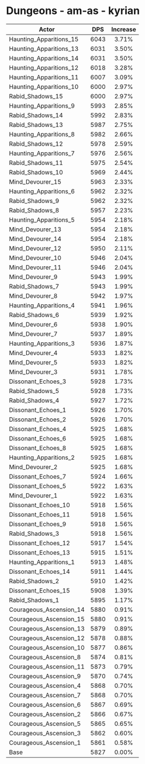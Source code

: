 # Dungeons - am-as - kyrian
| Actor | DPS | Increase |
|---|:---:|:---:|
|Haunting_Apparitions_15|6043|3.71%|
|Haunting_Apparitions_13|6031|3.50%|
|Haunting_Apparitions_14|6031|3.50%|
|Haunting_Apparitions_12|6018|3.28%|
|Haunting_Apparitions_11|6007|3.09%|
|Haunting_Apparitions_10|6000|2.97%|
|Rabid_Shadows_15|6000|2.97%|
|Haunting_Apparitions_9|5993|2.85%|
|Rabid_Shadows_14|5992|2.83%|
|Rabid_Shadows_13|5987|2.75%|
|Haunting_Apparitions_8|5982|2.66%|
|Rabid_Shadows_12|5978|2.59%|
|Haunting_Apparitions_7|5976|2.56%|
|Rabid_Shadows_11|5975|2.54%|
|Rabid_Shadows_10|5969|2.44%|
|Mind_Devourer_15|5963|2.33%|
|Haunting_Apparitions_6|5962|2.32%|
|Rabid_Shadows_9|5962|2.32%|
|Rabid_Shadows_8|5957|2.23%|
|Haunting_Apparitions_5|5954|2.18%|
|Mind_Devourer_13|5954|2.18%|
|Mind_Devourer_14|5954|2.18%|
|Mind_Devourer_12|5950|2.11%|
|Mind_Devourer_10|5946|2.04%|
|Mind_Devourer_11|5946|2.04%|
|Mind_Devourer_9|5943|1.99%|
|Rabid_Shadows_7|5943|1.99%|
|Mind_Devourer_8|5942|1.97%|
|Haunting_Apparitions_4|5941|1.96%|
|Rabid_Shadows_6|5939|1.92%|
|Mind_Devourer_6|5938|1.90%|
|Mind_Devourer_7|5937|1.89%|
|Haunting_Apparitions_3|5936|1.87%|
|Mind_Devourer_4|5933|1.82%|
|Mind_Devourer_5|5933|1.82%|
|Mind_Devourer_3|5931|1.78%|
|Dissonant_Echoes_3|5928|1.73%|
|Rabid_Shadows_5|5928|1.73%|
|Rabid_Shadows_4|5927|1.72%|
|Dissonant_Echoes_1|5926|1.70%|
|Dissonant_Echoes_2|5926|1.70%|
|Dissonant_Echoes_4|5925|1.68%|
|Dissonant_Echoes_6|5925|1.68%|
|Dissonant_Echoes_8|5925|1.68%|
|Haunting_Apparitions_2|5925|1.68%|
|Mind_Devourer_2|5925|1.68%|
|Dissonant_Echoes_7|5924|1.66%|
|Dissonant_Echoes_5|5922|1.63%|
|Mind_Devourer_1|5922|1.63%|
|Dissonant_Echoes_10|5918|1.56%|
|Dissonant_Echoes_11|5918|1.56%|
|Dissonant_Echoes_9|5918|1.56%|
|Rabid_Shadows_3|5918|1.56%|
|Dissonant_Echoes_12|5917|1.54%|
|Dissonant_Echoes_13|5915|1.51%|
|Haunting_Apparitions_1|5913|1.48%|
|Dissonant_Echoes_14|5911|1.44%|
|Rabid_Shadows_2|5910|1.42%|
|Dissonant_Echoes_15|5908|1.39%|
|Rabid_Shadows_1|5895|1.17%|
|Courageous_Ascension_14|5880|0.91%|
|Courageous_Ascension_15|5880|0.91%|
|Courageous_Ascension_13|5879|0.89%|
|Courageous_Ascension_12|5878|0.88%|
|Courageous_Ascension_10|5877|0.86%|
|Courageous_Ascension_8|5874|0.81%|
|Courageous_Ascension_11|5873|0.79%|
|Courageous_Ascension_9|5870|0.74%|
|Courageous_Ascension_4|5868|0.70%|
|Courageous_Ascension_7|5868|0.70%|
|Courageous_Ascension_6|5867|0.69%|
|Courageous_Ascension_2|5866|0.67%|
|Courageous_Ascension_5|5865|0.65%|
|Courageous_Ascension_3|5862|0.60%|
|Courageous_Ascension_1|5861|0.58%|
|Base|5827|0.00%|

